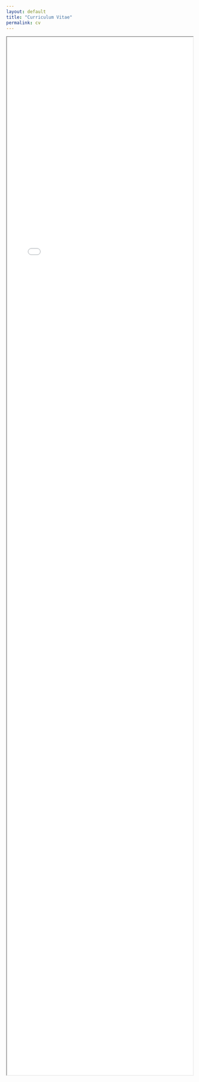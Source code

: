 ```yaml
---
layout: default
title: "Curriculum Vitae"
permalink: cv
---
```




<!--<object data="{{ site.url }}/assets/ArmenakPetrosyanCV.pdf" width="100vw" height="100vh" type="application/pdf"></object>-->

<iframe width="100%" height="2800" src="{{ site.url }}/assets/ArmenakPetrosyanCV.pdf">



 

